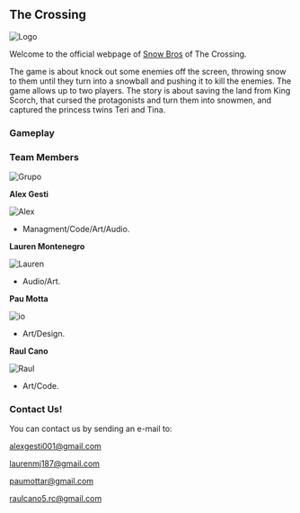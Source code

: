 ## **The Crossing**

![Logo](https://github.com/paumotta/snow_Bros_Website/blob/master/FOTOS/Icon_Less.png)

Welcome to the official webpage of [Snow Bros](https://github.com/alexgesti/Snow-Bros.-Nick-and-Tom) of The Crossing.

The game is about knock out some enemies off the screen, throwing snow to them until they turn into a snowball and pushing it to kill the enemies. The game allows up to two players.
The story is about saving the land from King Scorch, that cursed the protagonists and turn them into snowmen, and captured the princess twins Teri and Tina.

### Gameplay






### Team Members

![Grupo](https://github.com/paumotta/snow_Bros_Website/blob/master/FOTOS/Photo_Group_2.jpg)

**Alex Gesti**

![Alex](https://github.com/paumotta/snow_Bros_Website/blob/master/FOTOS/alex.jpg)

+ Managment/Code/Art/Audio.

 
**Lauren Montenegro**  

![Lauren](https://github.com/paumotta/snow_Bros_Website/blob/master/FOTOS/lauren.jpg)

+ Audio/Art.


**Pau Motta** 

![io](https://github.com/paumotta/snow_Bros_Website/blob/master/FOTOS/io.jpg)
+ Art/Design.


**Raul Cano**

![Raul](https://www.google.com/url?sa=i&url=https%3A%2F%2Far.pinterest.com%2Ffurrys123%2Ffurros%2F&psig=AOvVaw3noEIH2MKTnW5IDAf946FP&ust=1592235714985000&source=images&cd=vfe&ved=0CAIQjRxqFwoTCKiMxLTSgeoCFQAAAAAdAAAAABAD)
+ Art/Code.




### Contact Us!

You can contact us by sending an e-mail to:

alexgesti001@gmail.com

laurenmj187@gmail.com

paumottar@gmail.com

raulcano5.rc@gmail.com
